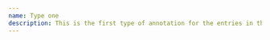 ```yaml
---
name: Type one
description: This is the first type of annotation for the entries in this site
---
```


